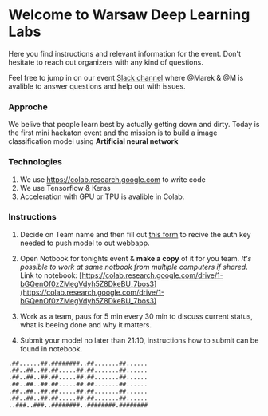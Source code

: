 # Welcome to Warsaw Deep Learning Labs 

Here you find instructions and relevant information for the event. Don't hesitate to reach out organizers with any kind of questions.

Feel free to jump in on our event [Slack channel](https://join.slack.com/t/warsawdeeplea-lin3168/shared_invite/enQtNzY3NTE5MTU0NjI5LTljMGY4MmIwODNiNDYwZGIzMzAxNDE3YTVjODdmN2U3NTdkMzQwMjYyOWFjODUzMjIyMWNhOGExZDc2ZDc0NzQ) where @Marek & @M is avalible to answer questions and help out with issues.

### Approche 
We belive that people learn best by actually getting down and dirty. Today is the first mini hackaton event and the mission is to build a image classification model using **Artificial neural network** 

### Technologies 

1. We use https://colab.research.google.com to write code
2. We use Tensorflow & Keras 
3. Acceleration with GPU or TPU is avalible in Colab.


### Instructions

1. Decide on Team name and then fill out [this form](https://docs.google.com/forms/d/e/1FAIpQLSfA8RnoSp6CX1Y3Esev7iOrbFd7cPOpe54nGlElK7331VT5Vg/viewform) to recive the auth key needed to push model to out webbapp.

2. Open Notbook for tonights event & **make a copy** of it for you team. _It's possible to work at same notbook from multiple computers if shared_.  Link to notebook: [https://colab.research.google.com/drive/1-bGQenOf0zZMegVdyh5Z8DkeBU_7bos3](https://colab.research.google.com/drive/1-bGQenOf0zZMegVdyh5Z8DkeBU_7bos3) 

3. Work as a team, paus for 5 min every 30 min to discuss current status, what is beeing done and why it matters. 

4. Submit your model no later than 21:10, instructions how to submit can be found in notebook.


```
.##......##.########..##.......##......
.##..##..##.##.....##.##.......##......
.##..##..##.##.....##.##.......##......
.##..##..##.##.....##.##.......##......
.##..##..##.##.....##.##.......##......
.##..##..##.##.....##.##.......##......
..###..###..########..########.########
```
